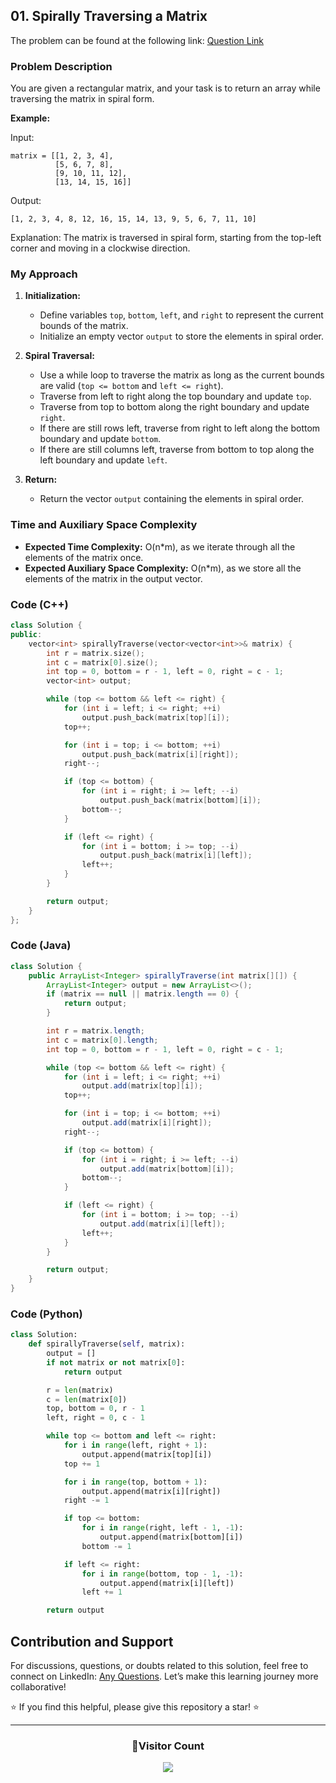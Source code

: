 ## 01. Spirally Traversing a Matrix

The problem can be found at the following link: [Question Link](https://www.geeksforgeeks.org/problems/spirally-traversing-a-matrix-1587115621/1)

### Problem Description

You are given a rectangular matrix, and your task is to return an array while traversing the matrix in spiral form.

**Example:**

Input:

```
matrix = [[1, 2, 3, 4],
          [5, 6, 7, 8],
          [9, 10, 11, 12],
          [13, 14, 15, 16]]
```

Output:

```
[1, 2, 3, 4, 8, 12, 16, 15, 14, 13, 9, 5, 6, 7, 11, 10]
```

Explanation:
The matrix is traversed in spiral form, starting from the top-left corner and moving in a clockwise direction.

### My Approach

1. **Initialization:**

   - Define variables `top`, `bottom`, `left`, and `right` to represent the current bounds of the matrix.
   - Initialize an empty vector `output` to store the elements in spiral order.

2. **Spiral Traversal:**

   - Use a while loop to traverse the matrix as long as the current bounds are valid (`top <= bottom` and `left <= right`).
   - Traverse from left to right along the top boundary and update `top`.
   - Traverse from top to bottom along the right boundary and update `right`.
   - If there are still rows left, traverse from right to left along the bottom boundary and update `bottom`.
   - If there are still columns left, traverse from bottom to top along the left boundary and update `left`.

3. **Return:**
   - Return the vector `output` containing the elements in spiral order.

### Time and Auxiliary Space Complexity

- **Expected Time Complexity:** O(n\*m), as we iterate through all the elements of the matrix once.
- **Expected Auxiliary Space Complexity:** O(n\*m), as we store all the elements of the matrix in the output vector.

### Code (C++)

```cpp
class Solution {
public:
    vector<int> spirallyTraverse(vector<vector<int>>& matrix) {
        int r = matrix.size();
        int c = matrix[0].size();
        int top = 0, bottom = r - 1, left = 0, right = c - 1;
        vector<int> output;

        while (top <= bottom && left <= right) {
            for (int i = left; i <= right; ++i)
                output.push_back(matrix[top][i]);
            top++;

            for (int i = top; i <= bottom; ++i)
                output.push_back(matrix[i][right]);
            right--;

            if (top <= bottom) {
                for (int i = right; i >= left; --i)
                    output.push_back(matrix[bottom][i]);
                bottom--;
            }

            if (left <= right) {
                for (int i = bottom; i >= top; --i)
                    output.push_back(matrix[i][left]);
                left++;
            }
        }

        return output;
    }
};
```

### Code (Java)

```java
class Solution {
    public ArrayList<Integer> spirallyTraverse(int matrix[][]) {
        ArrayList<Integer> output = new ArrayList<>();
        if (matrix == null || matrix.length == 0) {
            return output;
        }

        int r = matrix.length;
        int c = matrix[0].length;
        int top = 0, bottom = r - 1, left = 0, right = c - 1;

        while (top <= bottom && left <= right) {
            for (int i = left; i <= right; ++i)
                output.add(matrix[top][i]);
            top++;

            for (int i = top; i <= bottom; ++i)
                output.add(matrix[i][right]);
            right--;

            if (top <= bottom) {
                for (int i = right; i >= left; --i)
                    output.add(matrix[bottom][i]);
                bottom--;
            }

            if (left <= right) {
                for (int i = bottom; i >= top; --i)
                    output.add(matrix[i][left]);
                left++;
            }
        }

        return output;
    }
}
```

### Code (Python)

```python
class Solution:
    def spirallyTraverse(self, matrix):
        output = []
        if not matrix or not matrix[0]:
            return output

        r = len(matrix)
        c = len(matrix[0])
        top, bottom = 0, r - 1
        left, right = 0, c - 1

        while top <= bottom and left <= right:
            for i in range(left, right + 1):
                output.append(matrix[top][i])
            top += 1

            for i in range(top, bottom + 1):
                output.append(matrix[i][right])
            right -= 1

            if top <= bottom:
                for i in range(right, left - 1, -1):
                    output.append(matrix[bottom][i])
                bottom -= 1

            if left <= right:
                for i in range(bottom, top - 1, -1):
                    output.append(matrix[i][left])
                left += 1

        return output
```

## Contribution and Support

For discussions, questions, or doubts related to this solution, feel free to connect on LinkedIn: [Any Questions](https://www.linkedin.com/in/patel-hetkumar-sandipbhai-8b110525a/). Let’s make this learning journey more collaborative!

⭐ If you find this helpful, please give this repository a star! ⭐

---

<div align="center">
  <h3><b>📍Visitor Count</b></h3>
</div>

<p align="center">
  <img src="https://profile-counter.glitch.me/Hunterdii/count.svg" />
</p>
